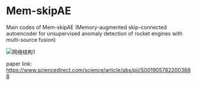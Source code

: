 # Mem-skipAE
Main codes of Mem-skipAE (Memory-augmented skip-connected autoencoder for unsupervised
anomaly detection of rocket engines with multi-source fusion)

![网络结构1](https://user-images.githubusercontent.com/74363539/217195046-b8de158f-5d50-43bc-9a68-33d3e3912ab7.png)


paper link: https://www.sciencedirect.com/science/article/abs/pii/S0019057822003688
